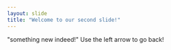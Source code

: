 ```yaml
---
layout: slide
title: "Welcome to our second slide!"
---
```

"something new indeed!"
Use the left arrow to go back!
